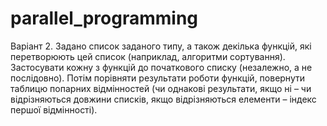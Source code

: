 # parallel_programming

Варіант 2.	Задано список заданого типу, а також декілька функцій, які перетворюють цей список (наприклад, алгоритми сортування). Застосувати кожну з функцій до початкового списку (незалежно, а не послідовно). Потім порівняти результати роботи функцій, повернути таблицю попарних відмінностей (чи однакові результати, якщо ні – чи відрізняються довжини списків, якщо відрізняються елементи – індекс першої відмінності).
